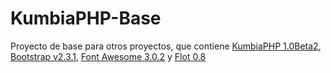 KumbiaPHP-Base
==============

Proyecto de base para otros proyectos, que contiene [KumbiaPHP 1.0Beta2](http://www.kumbiaphp.com), [Bootstrap v2.3.1](http://twitter.github.io/bootstrap/), [Font Awesome 3.0.2](http://fortawesome.github.io/Font-Awesome/) y [Flot 0.8](http://www.flotcharts.org/)